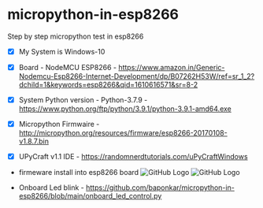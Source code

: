 # micropython-in-esp8266
Step by step micropython test in esp8266

- [x] My System is Windows-10

- [x] Board - NodeMCU ESP8266 - https://www.amazon.in/Generic-Nodemcu-Esp8266-Internet-Development/dp/B07262H53W/ref=sr_1_2?dchild=1&keywords=esp8266&qid=1610616571&sr=8-2

- [x] System Python version - Python-3.7.9 - https://www.python.org/ftp/python/3.9.1/python-3.9.1-amd64.exe

- [x] Micropython Firmwaire - http://micropython.org/resources/firmware/esp8266-20170108-v1.8.7.bin

- [x] UPyCraft v1.1 IDE - https://randomnerdtutorials.com/uPyCraftWindows

* firmeware install into esp8266 board
![GitHub Logo](upycraft_firmware_install.png)
![GitHub Logo](upycraft_firmware_install1.png)

* Onboard Led blink - https://github.com/baponkar/micropython-in-esp8266/blob/main/onboard_led_control.py

